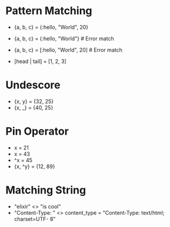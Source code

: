 # Pattern Matching

- {a, b, c} = {:hello, "World", 20}

- {a, b, c} = {:hello, "World"} # Error match
- {a, b, c} = [:hello, "World", 20] # Error match

- [head | tail] = [1, 2, 3]

# Undescore

- {x, y} = {32, 25}
- {x, _} = {40, 25}

# Pin Operator

- x = 21
- x = 43
- ^x = 45
- {x, ^y} = {12, 89}

# Matching String

- "elixir" <> "is cool"
- "Content-Type: " <> content_type = "Content-Type: text/html; charset=UTF-
8"